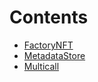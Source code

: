 

# Contents
- [FactoryNFT](FactoryNFT.sol/contract.FactoryNFT.md)
- [MetadataStore](MetadataStore.sol/contract.MetadataStore.md)
- [Multicall](Multicall.sol/abstract.Multicall.md)
